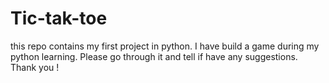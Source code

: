 # Tic-tak-toe
this repo contains my first project in python. I have build a game during my python learning. Please go through it and tell if have any suggestions. Thank you !
